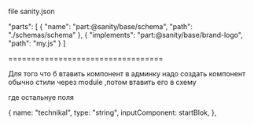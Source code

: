   file sanity.json
  
  "parts": [
    {
      "name": "part:@sanity/base/schema",
      "path": "./schemas/schema"
    },
    <!-- для смені логотипа -->
    {
      "implements": "part:@sanity/base/brand-logo",
      "path": "my.js"
    }
  ]



  ==================================

  Для того что б втавить компонент в админку надо создать компонент обычно стили через module ,потом втавить его в схему 

  где остальнуе поля

<!-- startBlok это компонент который надо импортировать -->

  {
      name: "technikal",
      type: "string",
      inputComponent: startBlok,
    },